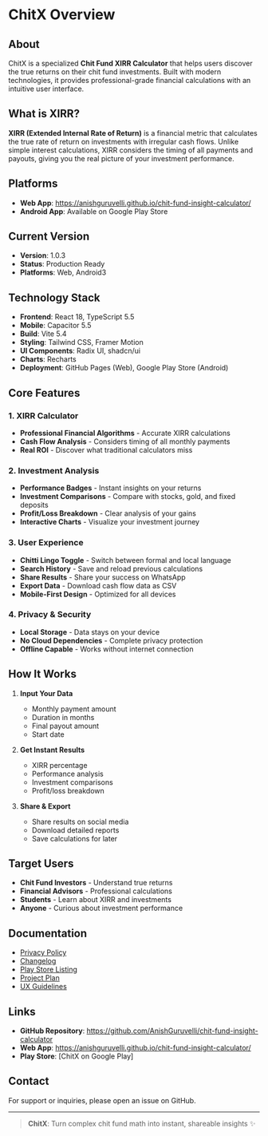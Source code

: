 # ChitX Overview

## About
ChitX is a specialized **Chit Fund XIRR Calculator** that helps users discover the true returns on their chit fund investments. Built with modern technologies, it provides professional-grade financial calculations with an intuitive user interface.

## What is XIRR?
**XIRR (Extended Internal Rate of Return)** is a financial metric that calculates the true rate of return on investments with irregular cash flows. Unlike simple interest calculations, XIRR considers the timing of all payments and payouts, giving you the real picture of your investment performance.

## Platforms
- **Web App**: https://anishguruvelli.github.io/chit-fund-insight-calculator/
- **Android App**: Available on Google Play Store

## Current Version
- **Version**: 1.0.3
- **Status**: Production Ready
- **Platforms**: Web, Android3

## Technology Stack
- **Frontend**: React 18, TypeScript 5.5
- **Mobile**: Capacitor 5.5
- **Build**: Vite 5.4
- **Styling**: Tailwind CSS, Framer Motion
- **UI Components**: Radix UI, shadcn/ui
- **Charts**: Recharts
- **Deployment**: GitHub Pages (Web), Google Play Store (Android)

## Core Features

### 1. XIRR Calculator
- **Professional Financial Algorithms** - Accurate XIRR calculations
- **Cash Flow Analysis** - Considers timing of all monthly payments
- **Real ROI** - Discover what traditional calculators miss

### 2. Investment Analysis
- **Performance Badges** - Instant insights on your returns
- **Investment Comparisons** - Compare with stocks, gold, and fixed deposits
- **Profit/Loss Breakdown** - Clear analysis of your gains
- **Interactive Charts** - Visualize your investment journey

### 3. User Experience
- **Chitti Lingo Toggle** - Switch between formal and local language
- **Search History** - Save and reload previous calculations
- **Share Results** - Share your success on WhatsApp
- **Export Data** - Download cash flow data as CSV
- **Mobile-First Design** - Optimized for all devices

### 4. Privacy & Security
- **Local Storage** - Data stays on your device
- **No Cloud Dependencies** - Complete privacy protection
- **Offline Capable** - Works without internet connection

## How It Works

1. **Input Your Data**
   - Monthly payment amount
   - Duration in months
   - Final payout amount
   - Start date

2. **Get Instant Results**
   - XIRR percentage
   - Performance analysis
   - Investment comparisons
   - Profit/loss breakdown

3. **Share & Export**
   - Share results on social media
   - Download detailed reports
   - Save calculations for later

## Target Users
- **Chit Fund Investors** - Understand true returns
- **Financial Advisors** - Professional calculations
- **Students** - Learn about XIRR and investments
- **Anyone** - Curious about investment performance

## Documentation
- [Privacy Policy](privacy-policy.md)
- [Changelog](CHANGELOG.md)
- [Play Store Listing](PLAY_STORE_LISTING.md)
- [Project Plan](PROJECT_PLAN.md)
- [UX Guidelines](UX_GUIDELINES.md)

## Links
- **GitHub Repository**: https://github.com/AnishGuruvelli/chit-fund-insight-calculator
- **Web App**: https://anishguruvelli.github.io/chit-fund-insight-calculator/
- **Play Store**: [ChitX on Google Play]

## Contact
For support or inquiries, please open an issue on GitHub.

---

> **ChitX**: Turn complex chit fund math into instant, shareable insights ✨ 